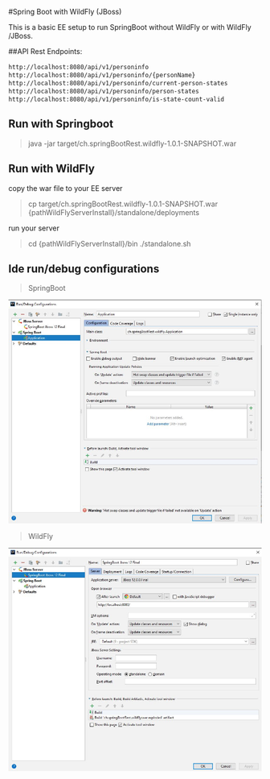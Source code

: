 #Spring Boot with WildFly (JBoss)

This is a basic EE setup to run SpringBoot without WildFly or with WildFly /JBoss.

##API Rest Endpoints:
```
http://localhost:8080/api/v1/personinfo
http://localhost:8080/api/v1/personinfo/{personName}
http://localhost:8080/api/v1/personinfo/current-person-states
http://localhost:8080/api/v1/personinfo/person-states
http://localhost:8080/api/v1/personinfo/is-state-count-valid
```

## Run with Springboot
> java -jar target/ch.springBootRest.wildfly-1.0.1-SNAPSHOT.war

## Run with WildFly
copy the war file to your EE server
> cp target/ch.springBootRest.wildfly-1.0.1-SNAPSHOT.war {pathWildFlyServerInstall}/standalone/deployments

run your server
> cd {pathWildFlyServerInstall}/bin
>  ./standalone.sh

## Ide run/debug configurations

>SpringBoot

![alt text](img/Ide-SpringBoot-Config.JPG)

>WildFly

![alt text](img/Ide-WildFly-Config.JPG)